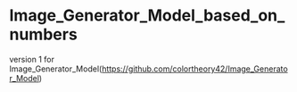 # Image_Generator_Model_based_on_numbers
version 1 for Image_Generator_Model(https://github.com/colortheory42/Image_Generator_Model)
